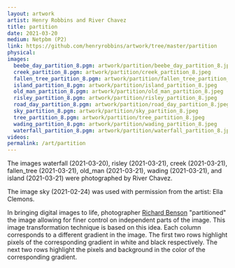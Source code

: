 ```yaml
---
layout: artwork
artist: Henry Robbins and River Chavez
title: partition
date: 2021-03-20
medium: Netpbm (P2)
link: https://github.com/henryrobbins/artwork/tree/master/partition
physical:
images:
  beebe_day_partition_8.pgm: artwork/partition/beebe_day_partition_8.jpeg
  creek_partition_8.pgm: artwork/partition/creek_partition_8.jpeg
  fallen_tree_partition_8.pgm: artwork/partition/fallen_tree_partition_8.jpeg
  island_partition_8.pgm: artwork/partition/island_partition_8.jpeg
  old_man_partition_8.pgm: artwork/partition/old_man_partition_8.jpeg
  risley_partition_8.pgm: artwork/partition/risley_partition_8.jpeg
  road_day_partition_8.pgm: artwork/partition/road_day_partition_8.jpeg
  sky_partition_8.pgm: artwork/partition/sky_partition_8.jpeg
  tree_partition_8.pgm: artwork/partition/tree_partition_8.jpeg
  wading_partition_8.pgm: artwork/partition/wading_partition_8.jpeg
  waterfall_partition_8.pgm: artwork/partition/waterfall_partition_8.jpeg
videos:
permalink: /art/partition
---
```

The images waterfall (2021-03-20), risley (2021-03-21), creek (2021-03-21),
fallen_tree (2021-03-21), old_man (2021-03-21), wading (2021-03-21), and
island (2021-03-21) were photographed by River Chavez.

The image sky (2021-02-24) was used with permission from the artist:
Ella Clemons.

In bringing digital images to life, photographer [Richard
Benson](https://en.wikipedia.org/wiki/Richard_Benson_(photographer))
"partitioned" the image allowing for finer control on independent parts of the
image.  This image transformation technique is based on
this idea. Each column corresponds to a different gradient in the image. The
first two rows highlight pixels of the corresponding gradient in white and
black respectively. The next two rows highlight the pixels and background in
the color of the corresponding gradient.